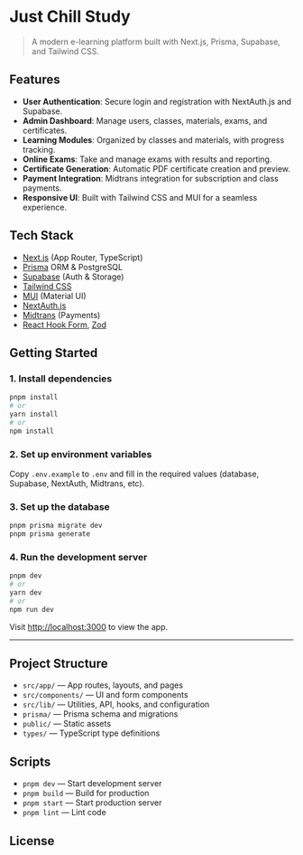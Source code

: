 # Just Chill Study

> A modern e-learning platform built with Next.js, Prisma, Supabase, and Tailwind CSS.

## Features

- **User Authentication**: Secure login and registration with NextAuth.js and Supabase.
- **Admin Dashboard**: Manage users, classes, materials, exams, and certificates.
- **Learning Modules**: Organized by classes and materials, with progress tracking.
- **Online Exams**: Take and manage exams with results and reporting.
- **Certificate Generation**: Automatic PDF certificate creation and preview.
- **Payment Integration**: Midtrans integration for subscription and class payments.
- **Responsive UI**: Built with Tailwind CSS and MUI for a seamless experience.

## Tech Stack

- [Next.js](https://nextjs.org/) (App Router, TypeScript)
- [Prisma](https://www.prisma.io/) ORM & PostgreSQL
- [Supabase](https://supabase.com/) (Auth & Storage)
- [Tailwind CSS](https://tailwindcss.com/)
- [MUI](https://mui.com/) (Material UI)
- [NextAuth.js](https://next-auth.js.org/)
- [Midtrans](https://midtrans.com/) (Payments)
- [React Hook Form](https://react-hook-form.com/), [Zod](https://zod.dev/)

## Getting Started

### 1. Install dependencies

```bash
pnpm install
# or
yarn install
# or
npm install
```

### 2. Set up environment variables

Copy `.env.example` to `.env` and fill in the required values (database, Supabase, NextAuth, Midtrans, etc).

### 3. Set up the database

```bash
pnpm prisma migrate dev
pnpm prisma generate
```

### 4. Run the development server

```bash
pnpm dev
# or
yarn dev
# or
npm run dev
```

Visit [http://localhost:3000](http://localhost:3000) to view the app.

---

## Project Structure

- `src/app/` — App routes, layouts, and pages
- `src/components/` — UI and form components
- `src/lib/` — Utilities, API, hooks, and configuration
- `prisma/` — Prisma schema and migrations
- `public/` — Static assets
- `types/` — TypeScript type definitions

## Scripts

- `pnpm dev` — Start development server
- `pnpm build` — Build for production
- `pnpm start` — Start production server
- `pnpm lint` — Lint code

## License
